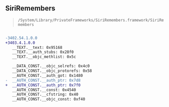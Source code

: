 ## SiriRemembers

> `/System/Library/PrivateFrameworks/SiriRemembers.framework/SiriRemembers`

```diff

-3402.54.1.0.0
+3403.4.1.0.0
   __TEXT.__text: 0x95168
   __TEXT.__auth_stubs: 0x28f0
   __TEXT.__objc_methlist: 0x5c

   __DATA_CONST.__objc_selrefs: 0x4c0
   __DATA_CONST.__objc_protorefs: 0x58
   __AUTH_CONST.__auth_got: 0x1480
-  __AUTH_CONST.__auth_ptr: 0x7d8
+  __AUTH_CONST.__auth_ptr: 0x7f0
   __AUTH_CONST.__const: 0x4540
   __AUTH_CONST.__cfstring: 0x40
   __AUTH_CONST.__objc_const: 0xf40

```
